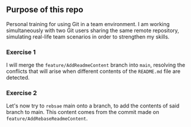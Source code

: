 ## Purpose of this repo

Personal training for using Git in a team environment. I am working simultaneously with two Git users sharing the same remote repository, simulating real-life team scenarios in order to strengthen my skills.

### Exercise 1

I will merge the `feature/AddReadmeContent` branch into `main`, resolving the conflicts that will arise when different contents of the `README.md` file are detected.

### Exercise 2

Let's now try to `rebsae` main onto a branch, to add the contents of said branch to main. 
This content comes from the commit made on `feature/AddRebaseReadmeContent`.
